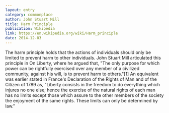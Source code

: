 ```yaml
---
layout: entry
category: commonplace
author: John Stuart Mill
title: Harm Principle
publication: Wikipedia
link: https://en.wikipedia.org/wiki/Harm_principle
date: 2014-12-03
---
```


The harm principle holds that the actions of individuals should only be limited to prevent harm to other individuals. John Stuart Mill articulated this principle in On Liberty, where he argued that, "The only purpose for which power can be rightfully exercised over any member of a civilized community, against his will, is to prevent harm to others."[1] An equivalent was earlier stated in France's Declaration of the Rights of Man and of the Citizen of 1789 as, "Liberty consists in the freedom to do everything which injures no one else; hence the exercise of the natural rights of each man has no limits except those which assure to the other members of the society the enjoyment of the same rights. These limits can only be determined by law."
